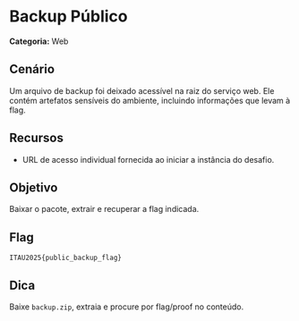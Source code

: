 # Backup Público

**Categoria:** Web

## Cenário
Um arquivo de backup foi deixado acessível na raiz do serviço web. Ele contém artefatos sensíveis do ambiente, incluindo informações que levam à flag.

## Recursos
- URL de acesso individual fornecida ao iniciar a instância do desafio.

## Objetivo
Baixar o pacote, extrair e recuperar a flag indicada.

## Flag
`ITAU2025{public_backup_flag}`

## Dica
Baixe `backup.zip`, extraia e procure por flag/proof no conteúdo.
